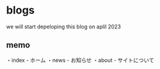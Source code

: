# blogs
we will start depeloping this blog on aplil 2023

## memo
・index - ホーム
・news - お知らせ
・about - サイトについて
